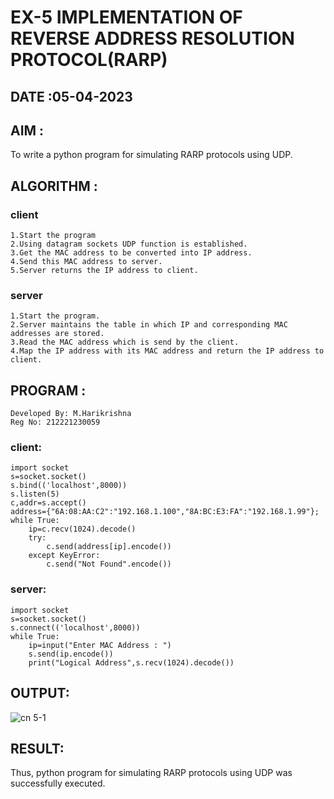 # EX-5 IMPLEMENTATION OF REVERSE ADDRESS RESOLUTION PROTOCOL(RARP)

## DATE :05-04-2023

## AIM :
To write a python program for simulating RARP protocols using UDP.
## ALGORITHM :
### client
```
1.Start the program
2.Using datagram sockets UDP function is established.
3.Get the MAC address to be converted into IP address.
4.Send this MAC address to server.
5.Server returns the IP address to client.

```
### server
```
1.Start the program.
2.Server maintains the table in which IP and corresponding MAC addresses are stored.
3.Read the MAC address which is send by the client.
4.Map the IP address with its MAC address and return the IP address to client.
```
## PROGRAM :
```
Developed By: M.Harikrishna
Reg No: 212221230059
```
### client:
```
import socket
s=socket.socket()
s.bind(('localhost',8000))
s.listen(5)
c,addr=s.accept()
address={"6A:08:AA:C2":"192.168.1.100","8A:BC:E3:FA":"192.168.1.99"};
while True:
    ip=c.recv(1024).decode()
    try:
        c.send(address[ip].encode())
    except KeyError:
        c.send("Not Found".encode()) 
```
### server:
```
import socket
s=socket.socket()
s.connect(('localhost',8000))
while True:
    ip=input("Enter MAC Address : ")
    s.send(ip.encode())
    print("Logical Address",s.recv(1024).decode())
```
## OUTPUT:
![cn 5-1](https://github.com/yashaswimitta/EX-5/assets/94619247/aec8d6cd-fdc0-4552-937c-9c6a5dd0c3a2)




## RESULT:
Thus, python program for simulating RARP protocols using UDP was successfully executed.
